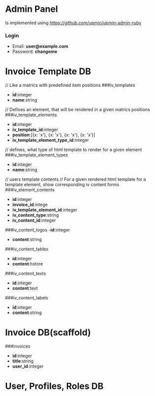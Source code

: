 Admin Panel
===============

Is implemented using https://github.com/upmin/upmin-admin-ruby

### Login

- Email: __user@example.com__
- Password: __changeme__



Invoice Template DB
===============
// Like a matrics with predefined item positions
###iv_templates
- __id__:integer
- __name__:string

// Defines an element, that will be rendered in a given matrics positions
###iv_template_elements
- __id__:integer
- __iv_template_id__:integer
- __position__:[{x: 'x'}, {x: 'x'}, {x: 'x'}, {x: 'x'}]
- __iv_template_element_type_id__:integer

// defines, what type of html template to render for a given element
###iv_template_element_types
- __id__:integer
- __name__:string

// users template contents
// For a given rendered html template for a template element, show corresponding
   iv content forms
###iv_element_contents
- __id__:integer
- __invoice_id__:intege
- __iv_template_element_id__:integer
- __iv_content_type__:string
- __iv_content_id__:integer

###iv_content_logos
-__id__:integer
- __content__:string

###iv_content_tables
- __id__:integer
- __content__:hstore

###iv_content_texts
- __id__:integer
- __content__:text

###iv_content_labels
- __id__:integer
- __content__:string


Invoice DB(scaffold)
===============
###invoices
- __id__:integer
- __title__:string
- __user_id__:integer

User, Profiles, Roles DB
===============







